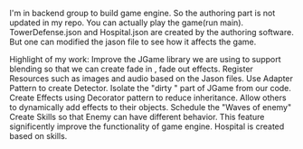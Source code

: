 
I'm in backend group to build game engine. So the authoring part is not updated in my repo.
You can actually play the game(run main). TowerDefense.json and Hospital.json are created by the authoring software.
But one can modified the jason file to see how it affects the game.

Highlight of my work:
Improve the JGame library we are using to support blending so that we can create fade in , fade out effects.
Register Resources such as images and audio based on the Jason files.
Use Adapter Pattern to create Detector. Isolate the "dirty " part of JGame from our code.
Create Effects using Decorator pattern to reduce inheritance. Allow others to dynamically add effects to their objects.
Schedule the "Waves of enemy"
Create Skills so that Enemy can have different behavior. This feature significently improve the functionality of 
game engine. Hospital is created based on skills.
